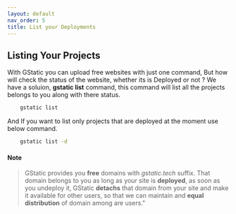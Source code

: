 ```yaml
---
layout: default
nav_order: 5
title: List your Deployments
---
```

## Listing Your Projects

With GStatic you can upload free websites with just one command, But how will check the status of the website, whether its is Deployed or not ?
We have a soluion, **gstatic list** command, this command will list all the projects belongs to you along with there status.
```bash
    gstatic list
```


And If you want to list only projects that are deployed at the moment use below command.
```bash
    gstatic list -d
```


#### Note
> GStatic provides you **free** domains with *gstatic.tech* suffix. That domain belongs to you as long as your site is **deployed**, as soon as you undeploy it, GStatic **detachs** that domain from your site and make it available for other users, so that we can maintain and **equal distribution** of domain among are users."
